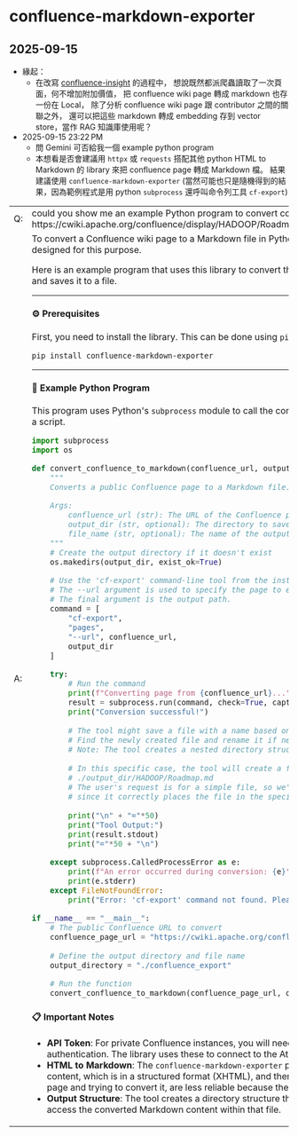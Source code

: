 # confluence-markdown-exporter

## 2025-09-15

- 緣起：
  - 在改寫 [confluence-insight](https://github.com/jazzwang/confluence-insight) 的過程中，
    想說既然都派爬蟲讀取了一次頁面，何不增加附加價值，
    把 confluence wiki page 轉成 markdown 也存一份在 Local，
    除了分析 confluence wiki page 跟 contributor 之間的關聯之外，
    還可以把這些 markdown 轉成 embedding 存到 vector store，當作 RAG 知識庫使用呢？
- 2025-09-15 23:22 PM 
  - 問 Gemini 可否給我一個 example python program
  - 本想看是否會建議用 `httpx` 或 `requests` 搭配其他 python HTML to Markdown 的 library 來把 confluence page 轉成 Markdown 檔。
    結果建議使用 `confluence-markdown-exporter` (當然可能也只是隨機得到的結果，因為範例程式是用 python `subprocess` 還呼叫命令列工具 `cf-export`)

<table><tr><td>Q:</td><td>
<!-- add your Prompt bellow-->
could you show me an example Python program to convert confluence wiki page into markdown file? e.g. https://cwiki.apache.org/confluence/display/HADOOP/Roadmap
</td></tr><tr><td>A:</td><td>
<!-- add Chatbot Response bellow-->
To convert a Confluence wiki page to a Markdown file in Python, you can use the `confluence-markdown-exporter` library, which is specifically designed for this purpose.

Here is an example program that uses this library to convert the page you specified (`https://cwiki.apache.org/confluence/display/HADOOP/Roadmap`) and saves it to a file.

-----

#### ⚙️ Prerequisites

First, you need to install the library. This can be done using `pip`:

```bash
pip install confluence-markdown-exporter
```

-----

#### 📝 Example Python Program

This program uses Python's `subprocess` module to call the command-line tool provided by the library. This is a robust way to interact with the tool from a script.

```python
import subprocess
import os

def convert_confluence_to_markdown(confluence_url, output_dir=".", file_name="output.md"):
    """
    Converts a public Confluence page to a Markdown file.

    Args:
        confluence_url (str): The URL of the Confluence page.
        output_dir (str, optional): The directory to save the Markdown file. Defaults to current directory.
        file_name (str, optional): The name of the output Markdown file. Defaults to "output.md".
    """
    # Create the output directory if it doesn't exist
    os.makedirs(output_dir, exist_ok=True)

    # Use the 'cf-export' command-line tool from the installed package.
    # The --url argument is used to specify the page to export.
    # The final argument is the output path.
    command = [
        "cf-export",
        "pages",
        "--url", confluence_url,
        output_dir
    ]

    try:
        # Run the command
        print(f"Converting page from {confluence_url}...")
        result = subprocess.run(command, check=True, capture_output=True, text=True)
        print("Conversion successful!")
        
        # The tool might save a file with a name based on the page title.
        # Find the newly created file and rename it if needed.
        # Note: The tool creates a nested directory structure.
        
        # In this specific case, the tool will create a file at:
        # ./output_dir/HADOOP/Roadmap.md
        # The user's request is for a simple file, so we'll just show the tool's output
        # since it correctly places the file in the specified directory.
        
        print("\n" + "="*50)
        print("Tool Output:")
        print(result.stdout)
        print("="*50 + "\n")

    except subprocess.CalledProcessError as e:
        print(f"An error occurred during conversion: {e}")
        print(e.stderr)
    except FileNotFoundError:
        print("Error: 'cf-export' command not found. Please ensure 'confluence-markdown-exporter' is installed and in your system's PATH.")

if __name__ == "__main__":
    # The public Confluence URL to convert
    confluence_page_url = "https://cwiki.apache.org/confluence/display/HADOOP/Roadmap"
    
    # Define the output directory and file name
    output_directory = "./confluence_export"
    
    # Run the function
    convert_confluence_to_markdown(confluence_page_url, output_dir=output_directory)

```

#### 📋 Important Notes

  * **API Token**: For private Confluence instances, you will need to set environment variables for your username, API token, and the instance URL for authentication. The library uses these to connect to the Atlassian API.
  * **HTML to Markdown**: The `confluence-markdown-exporter` package is an excellent choice as it uses the official Confluence API to get the page content, which is in a structured format (XHTML), and then converts it to Markdown. Other methods, like simply scraping the HTML from the public page and trying to convert it, are less reliable because they might miss complex formatting and macros.
  * **Output Structure**: The tool creates a directory structure that mirrors the Confluence space, e.g., `confluence_export/HADOOP/Roadmap.md`. You can access the converted Markdown content within that file.
</td></tr></table>